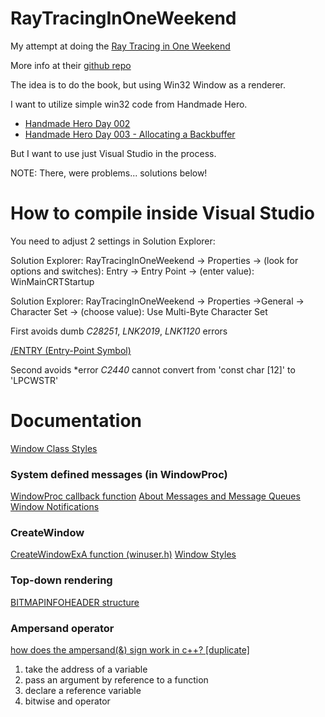 # RayTracingInOneWeekend

My attempt at doing the 
[Ray Tracing in One Weekend](https://www.realtimerendering.com/raytracing/Ray%20Tracing%20in%20a%20Weekend.pdf)

More info at their [github repo](https://github.com/RayTracing/raytracing.github.io)


The idea is to do the book, but using Win32 Window as a renderer.

I want to utilize simple win32 code from Handmade Hero.
- [Handmade Hero Day 002](https://www.youtube.com/watch?v=4ROiWonnWGk)
- [Handmade Hero Day 003 - Allocating a Backbuffer](https://www.youtube.com/watch?v=GAi_nTx1zG8)

But I want to use just Visual Studio in the process.

NOTE: There, were problems... solutions below!

# How to compile inside Visual Studio
You need to adjust 2 settings in Solution Explorer:

Solution Explorer:
RayTracingInOneWeekend -> Properties -> (look for options and switches): Entry -> Entry Point -> (enter value):
WinMainCRTStartup

Solution Explorer:
RayTracingInOneWeekend -> Properties ->General -> Character Set -> (choose value):
Use Multi-Byte Character Set


First avoids dumb *C28251*, *LNK2019*, *LNK1120* errors

[/ENTRY (Entry-Point Symbol)](https://docs.microsoft.com/en-us/cpp/build/reference/entry-entry-point-symbol?redirectedfrom=MSDN&view=msvc-160)

Second avoids *error *C2440* cannot convert from 'const char [12]' to 'LPCWSTR'


# Documentation
[Window Class Styles](https://docs.microsoft.com/en-us/windows/win32/winmsg/window-class-styles)

### System defined messages (in WindowProc)
[WindowProc callback function](https://docs.microsoft.com/en-us/previous-versions/windows/desktop/legacy/ms633573(v=vs.85))
[About Messages and Message Queues](https://docs.microsoft.com/pl-pl/windows/win32/winmsg/about-messages-and-message-queues?redirectedfrom=MSDN)
[Window Notifications](https://docs.microsoft.com/pl-pl/windows/win32/winmsg/window-notifications)

### CreateWindow
[CreateWindowExA function (winuser.h)](https://docs.microsoft.com/en-us/windows/win32/api/winuser/nf-winuser-createwindowexa)
[Window Styles](https://docs.microsoft.com/en-us/windows/win32/winmsg/window-styles)

### Top-down rendering
[BITMAPINFOHEADER structure](https://docs.microsoft.com/en-us/previous-versions/dd183376(v=vs.85))

### Ampersand operator
[how does the ampersand(&) sign work in c++? [duplicate]](https://stackoverflow.com/questions/8857857/how-does-the-ampersand-sign-work-in-c)
1. take the address of a variable
2. pass an argument by reference to a function
3. declare a reference variable
4. bitwise and operator
